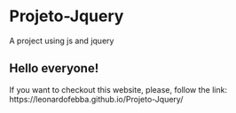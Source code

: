 # Projeto-Jquery
A project using js and jquery

<h2>Hello everyone!</h2>

<p>If you want to checkout this website, please, follow the link: https://leonardofebba.github.io/Projeto-Jquery/</p>

